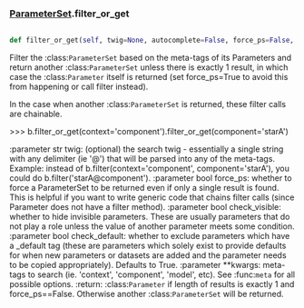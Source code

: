 ### [ParameterSet](ParameterSet.md).filter_or_get

```py

def filter_or_get(self, twig=None, autocomplete=False, force_ps=False, check_visible=True, check_default=True, **kwargs)

```



Filter the :class:`ParameterSet` based on the meta-tags of its
Parameters and return another :class:`ParameterSet` unless there is
exactly 1 result, in which case the :class:`Parameter` itself is
returned (set force_ps=True to avoid this from happening or call filter
instead).

In the case when another :class:`ParameterSet` is returned, these
filter calls are chainable.

&gt;&gt;&gt; b.filter_or_get(context='component').filter_or_get(component='starA')

:parameter str twig: (optional) the search twig - essentially a single
        string with any delimiter (ie '@') that will be parsed
        into any of the meta-tags.  Example: instead of
        b.filter(context='component', component='starA'), you
        could do b.filter('starA@component').
:parameter bool force_ps: whether to force a ParameterSet
        to be returned even if only a single result is found.
        This is helpful if you want to write generic code
        that chains filter calls (since Parameter does not have
        a filter method).
:parameter bool check_visible: whether to hide invisible
        parameters.  These are usually parameters that do not
        play a role unless the value of another parameter meets
        some condition.
:parameter bool check_default: whether to exclude parameters which
        have a _default tag (these are parameters which solely exist
        to provide defaults for when new parameters or datasets are
        added and the parameter needs to be copied appropriately).
        Defaults to True.
:parameter **kwargs: meta-tags to search (ie. 'context', 'component',
        'model', etc).  See :func:`meta` for all possible options.
:return: :class:`Parameter` if length of results is exactly 1 and
    force_ps==False. Otherwise another :class:`ParameterSet` will be
    returned.

